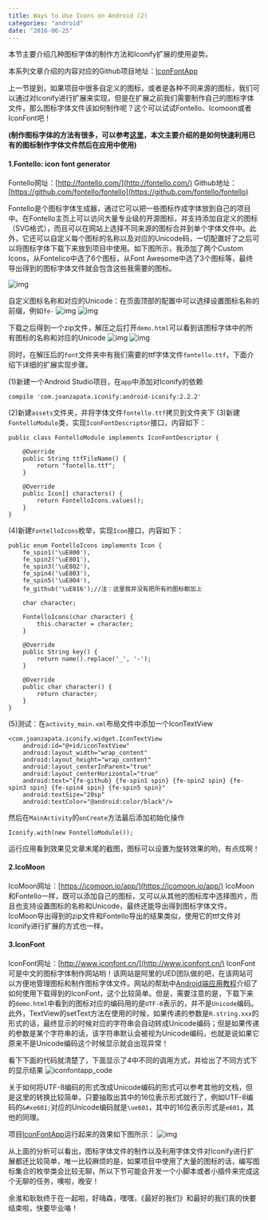 ```yaml
---
title: Ways to Use Icons on Android (2)
categories: "android"
date: "2016-06-25"
---
```

本节主要介绍几种图标字体的制作方法和Iconify扩展的使用姿势。<!--more-->

本系列文章介绍的内容对应的Github项目地址：[IconFontApp](https://github.com/hujiaweibujidao/IconFontApp)

上一节提到，如果项目中很多自定义的图标，或者是各种不同来源的图标，我们可以通过对Iconify进行扩展来实现，但是在扩展之前我们需要制作自己的图标字体文件，那么图标字体文件该如何制作呢？这个可以试试Fontello、Icomoon或者IconFont吧！

**(制作图标字体的方法有很多，可以参考[这里](http://www.uisdc.com/4-icon-font-production-method)，本文主要介绍的是如何快速利用已有的图标制作字体文件然后在应用中使用)**

#### **1.Fontello: icon font generator**
Fontello网址：[http://fontello.com/](http://fontello.com/)
Github地址：[https://github.com/fontello/fontello](https://github.com/fontello/fontello)

Fontello是个图标字体生成器，通过它可以把一些图标作成字体放到自己的项目中。在Fontello主页上可以访问大量专业级的开源图标，并支持添加自定义的图标（SVG格式），而且可以在网站上选择不同来源的图标合并到单个字体文件中。此外，它还可以自定义每个图标的名称以及对应的Unicode码，一切配置好了之后可以将图标字体下载下来放到项目中使用。如下图所示，我添加了两个Custom Icons，从Fontelico中选了6个图标，从Font Awesome中选了3个图标等，最终导出得到的图标字体文件就会包含这些我需要的图标。

![img](/images/fontello.png)

自定义图标名称和对应的Unicode：在页面顶部的配置中可以选择设置图标名称的前缀，例如`fe-`
![img](/images/fontello-name.png)
![img](/images/fontello-code.png) 

下载之后得到一个zip文件，解压之后打开`demo.html`可以看到该图标字体中的所有图标的名称和对应的Unicode
![img](/images/fontello-nocode.png) 
![img](/images/fontello-showcode.png)

同时，在解压后的`font`文件夹中有我们需要的ttf字体文件`fontello.ttf`，下面介绍下详细的扩展实现步骤。

(1)新建一个Android Studio项目，在`app`中添加对Iconify的依赖
```
compile 'com.joanzapata.iconify:android-iconify:2.2.2'
```
(2)新建`assets`文件夹，并将字体文件`fontello.ttf`拷贝到文件夹下
(3)新建`FontelloModule`类，实现`IconFontDescriptor`接口，内容如下：
```
public class FontelloModule implements IconFontDescriptor {

    @Override
    public String ttfFileName() {
        return "fontello.ttf";
    }

    @Override
    public Icon[] characters() {
        return FontelloIcons.values();
    }
}
```
(4)新建`FontelloIcons`枚举，实现`Icon`接口，内容如下：
```
public enum FontelloIcons implements Icon {
    fe_spin1('\uE800'),
    fe_spin2('\uE801'),
    fe_spin3('\uE802'),
    fe_spin4('\uE803'),
    fe_spin5('\uE804'),
    fe_github('\uE816');//注：这里我并没有把所有的图标都加上

    char character;

    FontelloIcons(char character) {
        this.character = character;
    }

    @Override
    public String key() {
        return name().replace('_', '-');
    }

    @Override
    public char character() {
        return character;
    }
}
```
(5)测试：在`activity_main.xml`布局文件中添加一个IconTextView
```
<com.joanzapata.iconify.widget.IconTextView
    android:id="@+id/iconTextView"
    android:layout_width="wrap_content"
    android:layout_height="wrap_content"
    android:layout_centerInParent="true"
    android:layout_centerHorizontal="true"
    android:text="{fe-github} {fe-spin1 spin} {fe-spin2 spin} {fe-spin3 spin} {fe-spin4 spin} {fe-spin5 spin}"
    android:textSize="20sp"
    android:textColor="@android:color/black"/>
```
然后在`MainActivity`的`onCreate`方法最后添加初始化操作
```
Iconify.with(new FontelloModule());
```

运行应用看到效果见文章末尾的截图，图标可以设置为旋转效果的哟，有点炫啊！

#### **2.IcoMoon**
IcoMoon网址：[https://icomoon.io/app/](https://icomoon.io/app/)
IcoMoon和Fontello一样，既可以添加自己的图标，又可以从其他的图标库中选择图片，而且也支持设置图标的名称和Unicode，最终还能导出得到图标字体文件。IcoMoon导出得到的zip文件和Fontello导出的结果类似，使用它的ttf文件对Iconify进行扩展的方式也一样。

#### **3.IconFont**
IconFont网址：[http://www.iconfont.cn/](http://www.iconfont.cn/)
IconFont可是中文的图标字体制作网站哟！该网站是阿里的UED团队做的吧，在该网站可以方便地管理图标和制作图标字体文件。网站的帮助中[Android端应用教程](http://www.iconfont.cn/help/iconuse.html)介绍了如何使用下载得到的IconFont，这个比较简单。但是，需要注意的是，下载下来的`demo.html`中看到的图标对应的编码用的是`UTF-8`表示的，并不是`Unicode`编码。此外，TextView的setText方法在使用的时候，如果传递的参数是`R.string.xxx`的形式的话，最终显示的时候对应的字符串会自动转成Unicode编码；但是如果传递的参数是某个字符串的话，该字符串默认会被视为Unicode编码，也就是说如果它原来不是Unicode编码这个时候显示就会出现异常！

看下下面的代码就清楚了，下面显示了4中不同的调用方式，并给出了不同方式下的显示结果
![iconfontapp_code](/images/iconfontapp_code.png)

关于如何将UTF-8编码的形式改成Unicode编码的形式可以参考其他的文档，但是这里的转换比较简单，只要抽取出其中的16位表示形式就行了，例如UTF-8编码的`&#xe601;`对应的Unicode编码就是`\ue601`，其中的16位表示形式是`e601`，其他的同理。

项目[IconFontApp](https://github.com/hujiaweibujidao/IconFontApp)运行起来的效果如下图所示：
![img](/images/iconfont.gif)

从上面的分析可以看出，图标字体文件的制作以及利用字体文件对Iconify进行扩展都还比较简单，唯一比较麻烦的是，如果项目中使用了大量的图标的话，编写图标集合的枚举类会比较无聊，所以下节可能会开发一个小脚本或者小插件来完成这个无聊的任务，噢啦，晚安！

余淮和耿耿终于在一起啦，好嗨森，嘿嘿，《最好的我们》和最好的我们真的快要结束啦，快要毕业咯！
